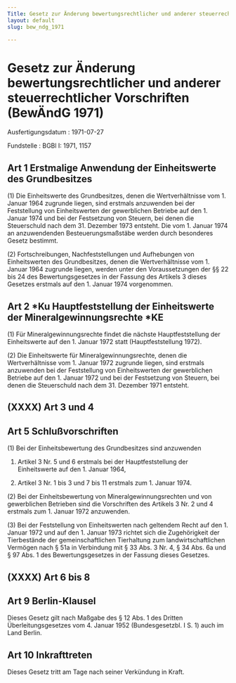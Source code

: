 ```yaml
---
Title: Gesetz zur Änderung bewertungsrechtlicher und anderer steuerrechtlicher Vorschriften
layout: default
slug: bew_ndg_1971

---
```


# Gesetz zur Änderung bewertungsrechtlicher und anderer steuerrechtlicher Vorschriften (BewÄndG 1971)

Ausfertigungsdatum
:   1971-07-27

Fundstelle
:   BGBl I: 1971, 1157



## Art 1 Erstmalige Anwendung der Einheitswerte des Grundbesitzes

(1) Die Einheitswerte des Grundbesitzes, denen die Wertverhältnisse
vom 1. Januar 1964 zugrunde liegen, sind erstmals anzuwenden bei der
Feststellung von Einheitswerten der gewerblichen Betriebe auf den 1.
Januar 1974 und bei der Festsetzung von Steuern, bei denen die
Steuerschuld nach dem 31. Dezember 1973 entsteht. Die vom 1. Januar
1974 an anzuwendenden Besteuerungsmaßstäbe werden durch besonderes
Gesetz bestimmt.

(2) Fortschreibungen, Nachfeststellungen und Aufhebungen von
Einheitswerten des Grundbesitzes, denen die Wertverhältnisse vom 1.
Januar 1964 zugrunde liegen, werden unter den Voraussetzungen der §§
22 bis 24 des Bewertungsgesetzes in der Fassung des Artikels 3 dieses
Gesetzes erstmals auf den 1. Januar 1974 vorgenommen.


## Art 2 \*Ku Hauptfeststellung der Einheitswerte der Mineralgewinnungsrechte \*KE

(1) Für Mineralgewinnungsrechte findet die nächste Hauptfeststellung
der Einheitswerte auf den 1. Januar 1972 statt (Hauptfeststellung
1972).

(2) Die Einheitswerte für Mineralgewinnungsrechte, denen die
Wertverhältnisse vom 1. Januar 1972 zugrunde liegen, sind erstmals
anzuwenden bei der Feststellung von Einheitswerten der gewerblichen
Betriebe auf den 1. Januar 1972 und bei der Festsetzung von Steuern,
bei denen die Steuerschuld nach dem 31. Dezember 1971 entsteht.


## (XXXX) Art 3 und 4



## Art 5 Schlußvorschriften

(1) Bei der Einheitsbewertung des Grundbesitzes sind anzuwenden

1.  Artikel 3 Nr. 5 und 6 erstmals bei der Hauptfeststellung der
    Einheitswerte auf den 1. Januar 1964,


2.  Artikel 3 Nr. 1 bis 3 und 7 bis 11 erstmals zum 1. Januar 1974.




(2) Bei der Einheitsbewertung von Mineralgewinnungsrechten und von
gewerblichen Betrieben sind die Vorschriften des Artikels 3 Nr. 2 und
4 erstmals zum 1. Januar 1972 anzuwenden.

(3) Bei der Feststellung von Einheitswerten nach geltendem Recht auf
den 1. Januar 1972 und auf den 1. Januar 1973 richtet sich die
Zugehörigkeit der Tierbestände der gemeinschaftlichen Tierhaltung zum
landwirtschaftlichen Vermögen nach § 51a in Verbindung mit § 33 Abs. 3
Nr. 4, § 34 Abs. 6a und § 97 Abs. 1 des Bewertungsgesetzes in der
Fassung dieses Gesetzes.


## (XXXX) Art 6 bis 8



## Art 9 Berlin-Klausel

Dieses Gesetz gilt nach Maßgabe des § 12 Abs. 1 des Dritten
Überleitungsgesetzes vom 4. Januar 1952 (Bundesgesetzbl. I S. 1) auch
im Land Berlin.


## Art 10 Inkrafttreten

Dieses Gesetz tritt am Tage nach seiner Verkündung in Kraft.

